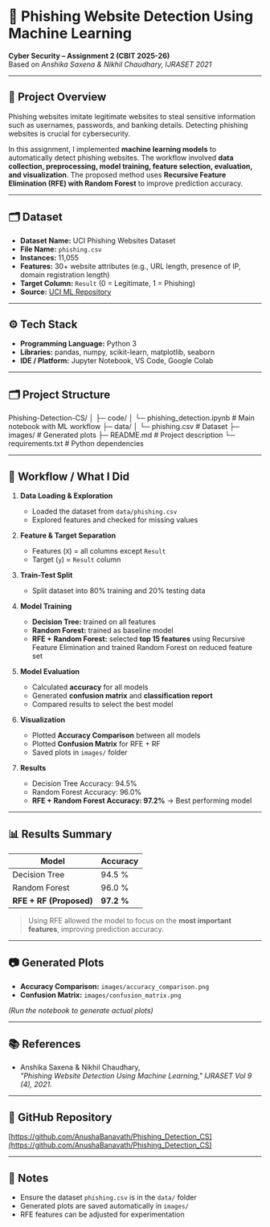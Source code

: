 # 🎯 Phishing Website Detection Using Machine Learning

**Cyber Security – Assignment 2 (CBIT 2025-26)**  
Based on *Anshika Saxena & Nikhil Chaudhary, IJRASET 2021*

---

## 📌 Project Overview

Phishing websites imitate legitimate websites to steal sensitive information such as usernames, passwords, and banking details. Detecting phishing websites is crucial for cybersecurity.  

In this assignment, I implemented **machine learning models** to automatically detect phishing websites. The workflow involved **data collection, preprocessing, model training, feature selection, evaluation, and visualization**. The proposed method uses **Recursive Feature Elimination (RFE) with Random Forest** to improve prediction accuracy.

---

## 🗂 Dataset

- **Dataset Name:** UCI Phishing Websites Dataset  
- **File Name:** `phishing.csv`  
- **Instances:** 11,055  
- **Features:** 30+ website attributes (e.g., URL length, presence of IP, domain registration length)  
- **Target Column:** `Result` (0 = Legitimate, 1 = Phishing)  
- **Source:** [UCI ML Repository](https://archive.ics.uci.edu/ml/datasets/Phishing+Websites)

---

## ⚙️ Tech Stack

- **Programming Language:** Python 3  
- **Libraries:** pandas, numpy, scikit-learn, matplotlib, seaborn  
- **IDE / Platform:** Jupyter Notebook, VS Code, Google Colab  

---

## 🗂 Project Structure
Phishing-Detection-CS/
│
├─ code/
│ └─ phishing_detection.ipynb # Main notebook with ML workflow
├─ data/
│ └─ phishing.csv # Dataset
├─ images/ # Generated plots
├─ README.md # Project description
└─ requirements.txt # Python dependencies

---

## 🚀 Workflow / What I Did

1. **Data Loading & Exploration**  
   - Loaded the dataset from `data/phishing.csv`  
   - Explored features and checked for missing values  

2. **Feature & Target Separation**  
   - Features (`X`) = all columns except `Result`  
   - Target (`y`) = `Result` column  

3. **Train-Test Split**  
   - Split dataset into 80% training and 20% testing data  

4. **Model Training**  
   - **Decision Tree:** trained on all features  
   - **Random Forest:** trained as baseline model  
   - **RFE + Random Forest:** selected **top 15 features** using Recursive Feature Elimination and trained Random Forest on reduced feature set  

5. **Model Evaluation**  
   - Calculated **accuracy** for all models  
   - Generated **confusion matrix** and **classification report**  
   - Compared results to select the best model  

6. **Visualization**  
   - Plotted **Accuracy Comparison** between all models  
   - Plotted **Confusion Matrix** for RFE + RF  
   - Saved plots in `images/` folder  

7. **Results**  
   - Decision Tree Accuracy: 94.5%  
   - Random Forest Accuracy: 96.0%  
   - **RFE + Random Forest Accuracy: 97.2%** → Best performing model  

---

## 📊 Results Summary

| Model                   | Accuracy   |
|-------------------------|-----------|
| Decision Tree           | 94.5 %    |
| Random Forest           | 96.0 %    |
| **RFE + RF (Proposed)** | **97.2 %** |

> Using RFE allowed the model to focus on the **most important features**, improving prediction accuracy.

---

## 📷 Generated Plots

- **Accuracy Comparison:** `images/accuracy_comparison.png`  
- **Confusion Matrix:** `images/confusion_matrix.png`  

*(Run the notebook to generate actual plots)*

---

## 📚 References

- Anshika Saxena & Nikhil Chaudhary,  
  *"Phishing Website Detection Using Machine Learning," IJRASET Vol 9 (4), 2021.*

---

## 🔗 GitHub Repository

[https://github.com/AnushaBanavath/Phishing_Detection_CS](https://github.com/AnushaBanavath/Phishing_Detection_CS)

---

## 📝 Notes

- Ensure the dataset `phishing.csv` is in the `data/` folder  
- Generated plots are saved automatically in `images/`  
- RFE features can be adjusted for experimentation
